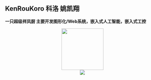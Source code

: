 ## KenRouKoro 科洛 姚凯翔

**一只超级祥凤厨 主要开发图形化/Web系统，嵌入式人工智能，嵌入式工控**  
<div align="center"> <img height="137px" src="https://github-readme-stats.vercel.app/api?username=KenRouKoro&hide_title=true&hide_border=true&show_icons=trueline_height=21&text_color=000&icon_color=000&bg_color=0,ea6161,ffc64d,fffc4d,52fa5a&theme=graywhite" /> 
</div><div align="center"> <img src="https://github-readme-stats.vercel.app/api/top-langs/?username=KenRouKoro&hide_title=true&hide_border=true&layout=compact&langs_count=6&text_color=000&icon_color=fff&bg_color=0,52fa5a,4dfcff,c64dff&theme=graywhite" /> </div>

